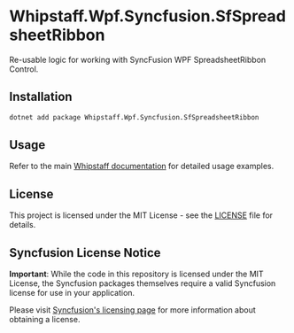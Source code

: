 # Whipstaff.Wpf.Syncfusion.SfSpreadsheetRibbon

Re-usable logic for working with SyncFusion WPF SpreadsheetRibbon Control.

## Installation

```bash
dotnet add package Whipstaff.Wpf.Syncfusion.SfSpreadsheetRibbon
```

## Usage

Refer to the main [Whipstaff documentation](https://github.com/dpvreony/whipstaff) for detailed usage examples.

## License

This project is licensed under the MIT License - see the [LICENSE](https://github.com/dpvreony/whipstaff/blob/main/LICENSE) file for details.

## Syncfusion License Notice

**Important**: While the code in this repository is licensed under the MIT License, the Syncfusion packages themselves require a valid Syncfusion license for use in your application.

Please visit [Syncfusion's licensing page](https://www.syncfusion.com/sales/licensing) for more information about obtaining a license.
